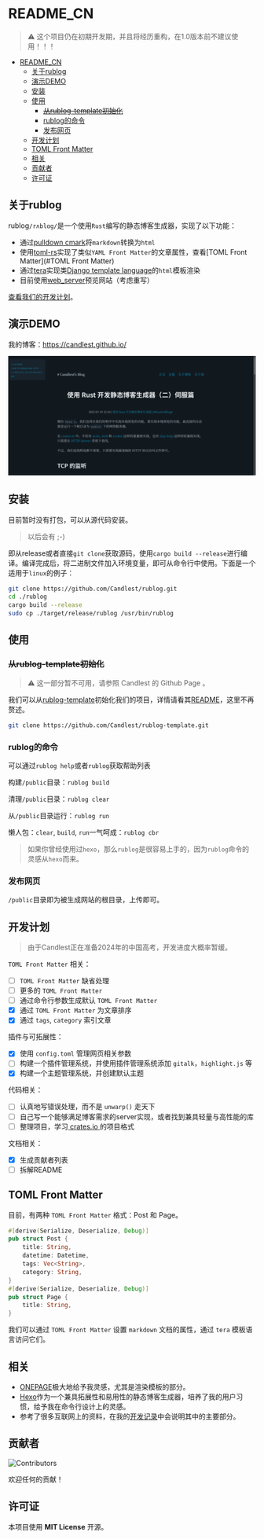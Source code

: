 # README_CN

> ⚠️ 这个项目仍在初期开发期，并且将经历重构，在1.0版本前不建议使用！！！

- [README\_CN](#readme_cn)
  - [关于rublog](#关于rublog)
  - [演示DEMO](#演示demo)
  - [安装](#安装)
  - [使用](#使用)
    - [~~从rublog-template初始化~~](#从rublog-template初始化)
    - [rublog的命令](#rublog的命令)
    - [发布网页](#发布网页)
  - [开发计划](#开发计划)
  - [TOML Front Matter](#toml-front-matter)
  - [相关](#相关)
  - [贡献者](#贡献者)
  - [许可证](#许可证)

## 关于rublog

rublog`/rʌblɑg/`是一个使用`Rust`编写的静态博客生成器，实现了以下功能：

- 通过[pulldown cmark](https://github.com/raphlinus/pulldown-cmark)将`markdown`转换为`html`
- 使用[toml-rs](https://github.com/toml-rs/toml)实现了类似`YAML Front Matter`的文章属性，查看[TOML Front Matter](#TOML Front Matter)
- 通过[tera](https://github.com/Keats/tera)实现类[Django template language](https://docs.djangoproject.com/en/3.1/topics/templates/)的`html`模板渲染
- 目前使用[web_server](https://github.com/Milesq/web_server)预览网站（考虑重写）

[查看我们的开发计划](#开发计划)。

## 演示DEMO

我的博客：https://candlest.github.io/

![demo](./demo_png.png)

## 安装

目前暂时没有打包，可以从源代码安装。

> 以后会有 ;-)

即从release或者直接`git clone`获取源码，使用`cargo build --release`进行编译。编译完成后，将二进制文件加入环境变量，即可从命令行中使用。下面是一个适用于`linux`的例子：

```bash
git clone https://github.com/Candlest/rublog.git
cd ./rublog
cargo build --release
sudo cp ./target/release/rublog /usr/bin/rublog
```

## 使用

### ~~从rublog-template初始化~~

> ⚠️ 这一部分暂不可用，请参照 Candlest 的 Github Page 。

我们可以从[rublog-template](https://github.com/Candlest/rublog-template)初始化我们的项目，详情请看其[README](https://github.com/Candlest/rublog-template/blob/main/README.md)，这里不再赘述。

```bash
git clone https://github.com/Candlest/rublog-template.git
```

### rublog的命令

可以通过`rublog help`或者`rublog`获取帮助列表

构建`/public`目录：`rublog build`

清理`/public`目录：`rublog clear`

从`/public`目录运行：`rublog run`

懒人包：`clear`, `build`, `run`一气呵成：`rublog cbr`

> 如果你曾经使用过`hexo`，那么`rublog`是很容易上手的，因为`rublog`命令的灵感从`hexo`而来。

### 发布网页

`/public`目录即为被生成网站的根目录，上传即可。

## 开发计划

> 由于Candlest正在准备2024年的中国高考，开发进度大概率暂缓。

`TOML Front Matter` 相关：

- [ ] `TOML Front Matter` 缺省处理
- [ ] 更多的 `TOML Front Matter`
- [ ] 通过命令行参数生成默认 `TOML Front Matter`
- [x] 通过 `TOML Front Matter` 为文章排序
- [x] 通过 `tags`, `category` 索引文章

插件与可拓展性：

- [x] 使用 `config.toml` 管理网页相关参数
- [ ] 构建一个插件管理系统，并使用插件管理系统添加 `gitalk`，`highlight.js` 等
- [x] 构建一个主题管理系统，并创建默认主题

代码相关：

- [ ] 认真地写错误处理，而不是 `unwarp()` 走天下
- [ ] 自己写一个能够满足博客需求的server实现，或者找到兼具轻量与高性能的库
- [ ] 整理项目，学习[ crates.io ](https://crates.io)的项目格式

文档相关：

- [x] 生成贡献者列表
- [ ] 拆解README

## TOML Front Matter

目前，有两种 `TOML Front Matter` 格式：Post 和 Page。

```rust
#[derive(Serialize, Deserialize, Debug)]
pub struct Post {
    title: String,
    datetime: Datetime,
    tags: Vec<String>,
    category: String,
}
#[derive(Serialize, Deserialize, Debug)]
pub struct Page {
    title: String,
}
```

我们可以通过 `TOML Front Matter` 设置 `markdown` 文档的属性，通过 `tera` 模板语言访问它们。

## 相关

- [ONEPAGE](https://github.com/hanpei/onepage)极大地给予我灵感，尤其是渲染模板的部分。
- [Hexo](https://github.com/hexojs/hexo)作为一个兼具拓展性和易用性的静态博客生成器，培养了我的用户习惯，给予我在命令行设计上的灵感。
- 参考了很多互联网上的资料，在我的[开发记录](https://www.zhihu.com/column/c_1664617254036639745)中会说明其中的主要部分。

## 贡献者

[<a herf="https://github.com/Candlest/rublog/graphs/contributors"><img src="https://contrib.rocks/image?repo=Candlest/rublog" alt="Contributors" /></a>](https://github.com/Candlest)

欢迎任何的贡献！

## 许可证

本项目使用 **MIT License** 开源。
